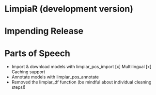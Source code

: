 # LimpiaR (development version)

# Impending Release

# Parts of Speech

* Import & download models with limpiar_pos_import
  [x] Multilingual
  [x] Caching support
* Annotate models with limpiar_pos_annotate
* Removed the limpiar_df function (be mindful about individual cleaning steps!)


